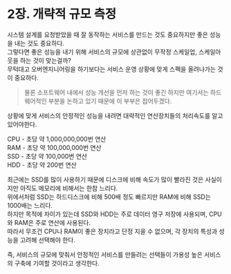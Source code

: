 # 2장. 개략적 규모 측정

시스템 설계를 요청받았을 때 잘 동작하는 서비스를 만드는 것도 중요하지만 좋은 성능을 내는 것도 중요하다.  
그렇다면 좋은 성능을 내기 위해 서비스의 규모에 상관없이 무작정 스케일업, 스케일아웃을 하는 것이 맞는걸까?  
무턱대고 오버엔지니어링을 하기보다는 서비스 운영 상황에 맞게 스펙을 올려나가는 것이 중요하다.  
> 물론 소프트웨어 내에서 성능 개선을 먼저 하는 것이 좋긴 하지만 여기서는 하드웨어적인 부분을 논하고 있기 때문에 이 부부은 접어두겠다.

상황에 맞게 서비스의 안정적인 성능을 내려면 대략적인 연산장치들의 처리속도를 알고 있어야한다.

CPU - 초당 약 1,000,000,000번 연산  
RAM - 초당 약 100,000,000번 연산  
SSD - 초당 약 100,000번 연산  
HDD - 초당 약 200번 연산  

최근에는 SSD를 많이 사용하기 때문에 디스크에 비해 속도가 많이 빨라진 것은 사실이지만 아직도 메모리에 비해서는 한참 느리다.  
위에서처럼 SSD는 하드디스크에 비해 500배 정도 빠르지만 RAM에 비해 SSD는 1000배는 느리다.  
하지만 목적에 차이가 있는데 SSD와 HDD는 주로 데이터 영구 저장에 사용되며, CPU와 RAM은 주로 연산에 사용된다.  
따라서 무조건 CPU나 RAM이 좋은 장치라고 단정 지을 수 없으며, 각 장치의 특성과 성능을 고려해 선택해야 한다.

즉, 서비스의 규모에 맞춰서 안정적인 서비스를 만들려는 선택들이 가용성 높은 서비스의 구축에 기여할 것이라고 생각한다. 
